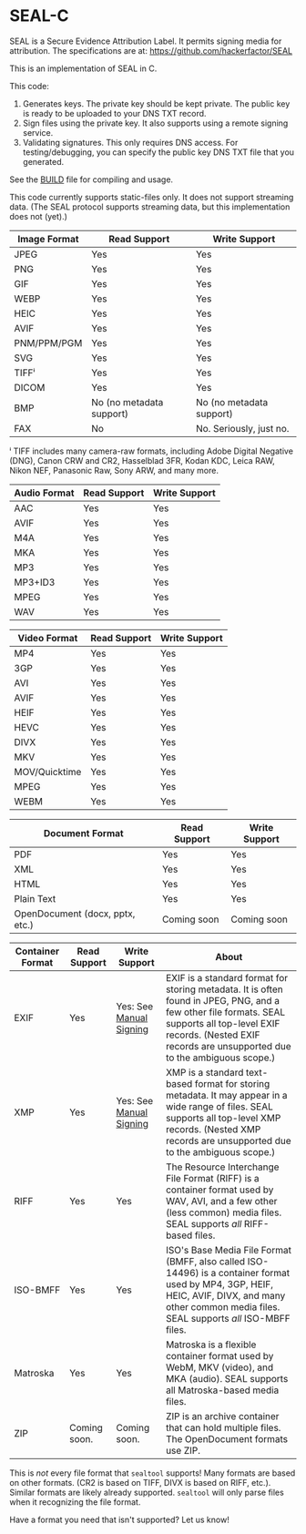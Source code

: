 # SEAL-C
SEAL is a Secure Evidence Attribution Label. It permits signing media for attribution. The specifications are at: https://github.com/hackerfactor/SEAL

This is an implementation of SEAL in C.

This code:
1. Generates keys. The private key should be kept private. The public key is ready to be uploaded to your DNS TXT record.
2. Sign files using the private key. It also supports using a remote signing service.
3. Validating signatures. This only requires DNS access. For testing/debugging, you can specify the public key DNS TXT file that you generated.

See the [BUILD](BUILD.md) file for compiling and usage.

This code currently supports static-files only. It does not support streaming data. (The SEAL protocol supports streaming data, but this implementation does not (yet).)

|Image Format|Read Support|Write Support|
|------|-------------|------------|
|JPEG  |Yes|Yes|
|PNG   |Yes|Yes|
|GIF   |Yes|Yes|
|WEBP  |Yes|Yes|
|HEIC  |Yes|Yes|
|AVIF  |Yes|Yes|
|PNM/PPM/PGM|Yes|Yes|
|SVG   |Yes|Yes|
|TIFFⁱ  |Yes|Yes|
|DICOM |Yes|Yes|
|BMP   |No (no metadata support)|No (no metadata support)|
|FAX   |No|No. Seriously, just no.|

ⁱ TIFF includes many camera-raw formats, including Adobe Digital Negative (DNG), Canon CRW and CR2, Hasselblad 3FR, Kodan KDC, Leica RAW, Nikon NEF, Panasonic Raw, Sony ARW, and many more.

|Audio Format|Read Support|Write Support|
|------|-------------|------------|
|AAC   |Yes|Yes|
|AVIF  |Yes|Yes|
|M4A   |Yes|Yes|
|MKA   |Yes|Yes|
|MP3   |Yes|Yes|
|MP3+ID3|Yes|Yes|
|MPEG  |Yes|Yes|
|WAV   |Yes|Yes|

|Video Format|Read Support|Write Support|
|------|-------------|------------|
|MP4   |Yes|Yes|
|3GP   |Yes|Yes|
|AVI   |Yes|Yes|
|AVIF  |Yes|Yes|
|HEIF  |Yes|Yes|
|HEVC  |Yes|Yes|
|DIVX  |Yes|Yes|
|MKV   |Yes|Yes|
|MOV/Quicktime |Yes|Yes|
|MPEG  |Yes|Yes|
|WEBM  |Yes|Yes|

|Document Format|Read Support|Write Support|
|------|-------------|------------|
|PDF |Yes|Yes|
|XML|Yes|Yes|
|HTML|Yes|Yes|
|Plain Text|Yes|Yes|
|OpenDocument (docx, pptx, etc.)|Coming soon|Coming soon|

|Container Format|Read Support|Write Support|About|
|------|-------------|------------|-----|
|EXIF  |Yes|Yes: See [Manual Signing](BUILD.md#manualsigning)|EXIF is a standard format for storing metadata. It is often found in JPEG, PNG, and a few other file formats. SEAL supports all top-level EXIF records. (Nested EXIF records are unsupported due to the ambiguous scope.)
|XMP |Yes|Yes: See [Manual Signing](BUILD.md#manualsigning)|XMP is a standard text-based format for storing metadata. It may appear in a wide range of files. SEAL supports all top-level XMP records. (Nested XMP records are unsupported due to the ambiguous scope.)
|RIFF |Yes|Yes|The Resource Interchange File Format (RIFF) is a container format used by WAV, AVI, and a few other (less common) media files. SEAL supports *all* RIFF-based files.|
|ISO-BMFF |Yes|Yes|ISO's Base Media File Format (BMFF, also called ISO-14496) is a container format used by MP4, 3GP, HEIF, HEIC, AVIF, DIVX, and many other common media files. SEAL supports *all* ISO-MBFF files.|
|Matroska |Yes|Yes|Matroska is a flexible container format used by WebM, MKV (video), and MKA (audio). SEAL supports all Matroska-based media files.|
|ZIP |Coming soon. |Coming soon.|ZIP is an archive container that can hold multiple files. The OpenDocument formats use ZIP.|

This is *not* every file format that `sealtool` supports! Many formats are based on other formats. (CR2 is based on TIFF, DIVX is based on RIFF, etc.). Similar formats are likely already supported. `sealtool` will only parse files when it recognizing the file format.

Have a format you need that isn't supported? Let us know!

